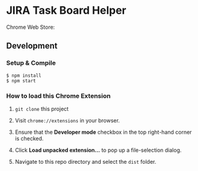 # JIRA Task Board Helper

Chrome Web Store: 

## Development

### Setup & Compile

```
$ npm install
$ npm start
```

### How to load this Chrome Extension

1. `git clone` this project

2. Visit `chrome://extensions` in your browser.

3. Ensure that the **Developer mode** checkbox in the top right-hand corner is checked.

4. Click **Load unpacked extension…** to pop up a file-selection dialog.

5. Navigate to this repo directory and select the `dist` folder.
